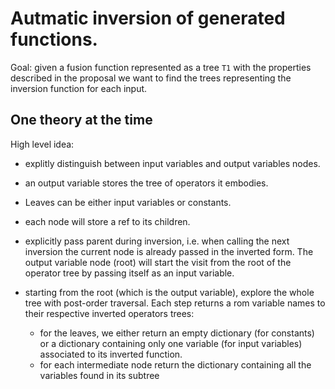 # Autmatic inversion of generated functions.

Goal: given a fusion function represented as a tree `T1` with the properties described in the proposal we want to find the trees representing the inversion function for each input.

## One theory at the time

High level idea:
* explitly distinguish between input variables and output variables nodes.
* an output variable stores the tree of operators it embodies.
* Leaves can be either input variables or constants.
* each node will store a ref to its children.
* explicitly pass parent during inversion, i.e. when calling the next inversion the current node is already passed in the inverted form. The output variable node (root) will start the visit from the root of the operator tree by passing itself as an input variable.
* starting from the root (which is the output variable), explore the whole tree with post-order traversal. Each step returns a rom variable names to their respective inverted operators trees:

    * for the leaves, we either return an empty dictionary (for constants) or a dictionary containing only one variable (for input variables) associated to its inverted function.
    * for each intermediate node return the dictionary containing all the variables found in its subtree

